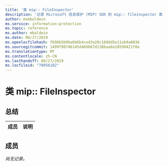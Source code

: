```yaml
---
title: '类 mip:: FileInspector'
description: '记录 Microsoft 信息保护 (MIP) SDK 的 mip:: fileinspector 类。'
author: msmbaldwin
ms.service: information-protection
ms.topic: reference
ms.author: mbaldwin
ms.date: 08/27/2019
ms.openlocfilehash: f696b5b96a6b6b4ce43a28c160dd5e11ab9a6036
ms.sourcegitcommit: 1499790746145d40d667d138baa6e18598421f0e
ms.translationtype: MT
ms.contentlocale: zh-CN
ms.lasthandoff: 08/27/2019
ms.locfileid: "70056102"
---
```

# <a name="class-mipfileinspector"></a>类 mip:: FileInspector 
  
## <a name="summary"></a>总结
 成员                        | 说明                                
--------------------------------|---------------------------------------------
  
## <a name="members"></a>成员
_尚无记录。_
